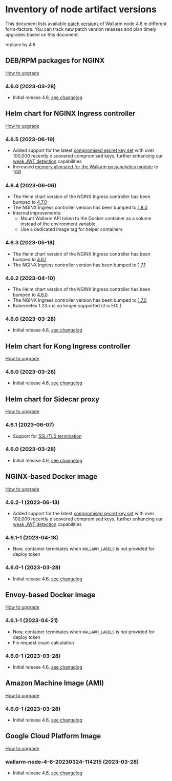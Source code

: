 # Inventory of node artifact versions

This document lists available [patch versions](versioning-policy.md#version-format) of Wallarm node 4.6 in different form-factors. You can track new patch version releases and plan timely upgrades based on this document.

replace by 4.6

## DEB/RPM packages for NGINX

[How to upgrade](nginx-modules.md)

### 4.6.0 (2023-03-28)

* Initial release 4.6, [see changelog](what-is-new.md)

## Helm chart for NGINX Ingress controller

[How to upgrade](ingress-controller.md)

### 4.6.5 (2023-06-19)

* Added support for the latest [compromised secret key set](https://github.com/wallarm/jwt-secrets) with over 100,000 recently discovered compromised keys, further enhancing our [weak JWT detection](../attacks-vulns-list.md#weak-jwt) capabilities
* Increased [memory allocated for the Wallarm postanalytics module](../admin-en/configure-kubernetes-en.md#controllerwallarmtarantoolarena) to 1GB

### 4.6.4 (2023-06-06)

* The Helm chart version of the NGINX Ingress controller has been bumped to [4.7.0](https://github.com/kubernetes/ingress-nginx/releases/tag/helm-chart-4.7.0)
* The NGINX Ingress controller version has been bumped to [1.8.0](https://github.com/kubernetes/ingress-nginx/releases/tag/controller-v1.8.0)
* Internal improvements:
    * Mount Wallarm API token to the Docker container as a volume instead of the environment variable
    * Use a dedicated image tag for helper containers

### 4.6.3 (2023-05-18)

* The Helm chart version of the NGINX Ingress controller has been bumped to [4.6.1](https://github.com/kubernetes/ingress-nginx/releases/tag/helm-chart-4.6.1)
* The NGINX Ingress controller version has been bumped to [1.7.1](https://github.com/kubernetes/ingress-nginx/releases/tag/controller-v1.7.1)

### 4.6.2 (2023-04-10)

* The Helm chart version of the NGINX Ingress controller has been bumped to [4.6.0](https://github.com/kubernetes/ingress-nginx/releases/tag/helm-chart-4.6.0)
* The NGINX Ingress controller version has been bumped to [1.7.0](https://github.com/kubernetes/ingress-nginx/releases/tag/controller-v1.7.0)
* Kubernetes 1.23.x is no longer supported (it is EOL)

### 4.6.0 (2023-03-28)

* Initial release 4.6, [see changelog](what-is-new.md)

## Helm chart for Kong Ingress controller

[How to upgrade](kong-ingress-controller.md)

### 4.6.0 (2023-03-28)

* Initial release 4.6, [see changelog](what-is-new.md)

## Helm chart for Sidecar proxy

[How to upgrade](sidecar-proxy.md)

### 4.6.1 (2023-06-07)

* Support for [SSL/TLS termination](../installation/kubernetes/sidecar-proxy/customization.md#ssltls-termination)

### 4.6.0 (2023-03-28)

* Initial release 4.6, [see changelog](what-is-new.md)

## NGINX-based Docker image

[How to upgrade](docker-container.md)

### 4.6.2-1 (2023-06-13)

* Added support for the latest [compromised secret key set](https://github.com/wallarm/jwt-secrets) with over 100,000 recently discovered compromised keys, further enhancing our [weak JWT detection](../attacks-vulns-list.md#weak-jwt) capabilities

### 4.6.1-1 (2023-04-18)

* Now, container terminates when `WALLARM_LABELS` is not provided for deploy token

### 4.6.0-1 (2023-03-28)

* Initial release 4.6, [see changelog](what-is-new.md)

## Envoy-based Docker image

[How to upgrade](docker-container.md)

### 4.6.1-1 (2023-04-21)

* Now, container terminates when `WALLARM_LABELS` is not provided for deploy token
* Fix request count calculation

### 4.6.0-1 (2023-03-28)

* Initial release 4.6, [see changelog](what-is-new.md)

## Amazon Machine Image (AMI)

[How to upgrade](cloud-image.md)

### 4.6.0-1 (2023-03-28)

* Initial release 4.6, [see changelog](what-is-new.md)

## Google Cloud Platform Image

[How to upgrade](cloud-image.md)

### wallarm-node-4-6-20230324-114215 (2023-03-28)

* Initial release 4.6, [see changelog](what-is-new.md)
